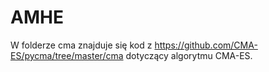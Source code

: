 # AMHE

W folderze cma znajduje się kod z https://github.com/CMA-ES/pycma/tree/master/cma dotyczący algorytmu CMA-ES.